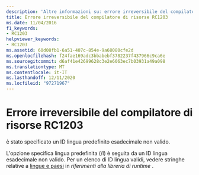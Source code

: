 ```yaml
---
description: 'Altre informazioni su: errore irreversibile del compilatore di risorse risorse RC1203'
title: Errore irreversibile del compilatore di risorse RC1203
ms.date: 11/04/2016
f1_keywords:
- RC1203
helpviewer_keywords:
- RC1203
ms.assetid: 60d08fb1-6a51-407c-854e-9a68080cfe2d
ms.openlocfilehash: f24fae169adc3bbabebf3782237f437966c9ca6e
ms.sourcegitcommit: d6af41e42699628c3e2e6063ec7b03931a49a098
ms.translationtype: MT
ms.contentlocale: it-IT
ms.lasthandoff: 12/11/2020
ms.locfileid: "97271967"
---
```

# <a name="resource-compiler-fatal-error-rc1203"></a>Errore irreversibile del compilatore di risorse RC1203

è stato specificato un ID lingua predefinito esadecimale non valido.

L'opzione specifica lingua predefinita (/l) è seguita da un ID lingua esadecimale non valido. Per un elenco di ID lingua validi, vedere stringhe relative a [lingue e paesi](../../c-runtime-library/locale-names-languages-and-country-region-strings.md) in *riferimenti alla libreria di runtime* .
